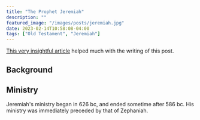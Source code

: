 ```yaml
---
title: "The Prophet Jeremiah"
description: ""
featured_image: "/images/posts/jeremiah.jpg"
date: 2023-02-14T10:58:08-04:00
tags: ["Old Testament", "Jeremiah"]
---
```



[This very insightful article](https://www.biblestudytools.com/nlt/jeremiah/) helped much with the writing of this post.



## Background

## Ministry

Jeremiah's ministry began in 626 bc, and ended sometime after 586 bc. His ministry was immediately preceded by that of Zephaniah.



